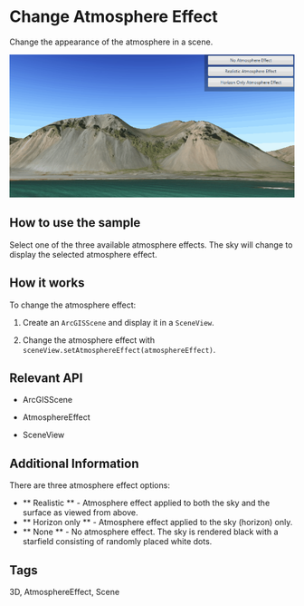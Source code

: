 # Change Atmosphere Effect

Change the appearance of the atmosphere in a scene.

<img src="ChangeAtmosphereEffect.gif" />

## How to use the sample

Select one of the three available atmosphere effects. The sky will change to display the selected atmosphere effect.

## How it works

To change the atmosphere effect:


1. Create an `ArcGISScene` and display it in a `SceneView`.

2. Change the atmosphere effect with `sceneView.setAtmosphereEffect(atmosphereEffect)`.


## Relevant API


* ArcGISScene

* AtmosphereEffect

* SceneView



## Additional Information
There are three atmosphere effect options:


* ** Realistic ** - Atmosphere effect applied to both the sky and the surface as viewed from above. 
* ** Horizon only ** - Atmosphere effect applied to the sky (horizon) only.
* ** None ** - No atmosphere effect. The sky is rendered black with a starfield consisting of randomly placed white dots.


## Tags

3D, AtmosphereEffect, Scene

